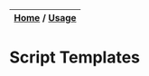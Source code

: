 | [Home](../../README.md) / [Usage](../usage.md) |
|------------------------------------------------|

# Script Templates